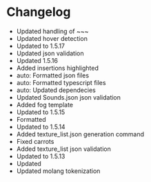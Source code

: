 # Changelog 
- Updated handling of ~~~
- Updated hover detection
- Updated to 1.5.17
- Updated json validation
- Updated 1.5.16
- Added insertions highlighted
- auto: Formatted json files
- auto: Formatted typescript files
- auto: Updated dependecies
- Updated Sounds.json json validation
- Added fog template
- Updated to 1.5.15
- Formatted
- Updated to 1.5.14
- Added texture_list.json generation command
- Fixed carrots
- Added texture_list json validation
- Updated to 1.5.13
- Updated
- Updated molang tokenization